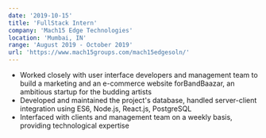 ```yaml
---
date: '2019-10-15'
title: 'FullStack Intern'
company: 'Mach15 Edge Technologies'
location: 'Mumbai, IN'
range: 'August 2019 - October 2019'
url: 'https://www.mach15groups.com/mach15edgesoln/'
---
```


- Worked closely with user interface developers and management team to build a marketing and an e-commerce website forBandBaazar, an ambitious startup for the budding artists
- Developed and maintained the project's database, handled server-client integration using ES6, Node.js, React.js, PostgreSQL
- Interfaced with clients and management team on a weekly basis, providing technological expertise
